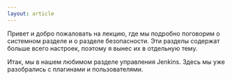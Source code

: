 ```yaml
---
layout: article
---
```

Привет и добро пожаловать на лекцию, где мы подробно поговорим о системном разделе и о разделе безопасности. Эти разделы содержат больше всего настроек, поэтому я вынес их в отдельную тему.

Итак, мы в нашем любимом разделе управления Jenkins. Здесь мы уже разобрались с плагинами и пользователями.
